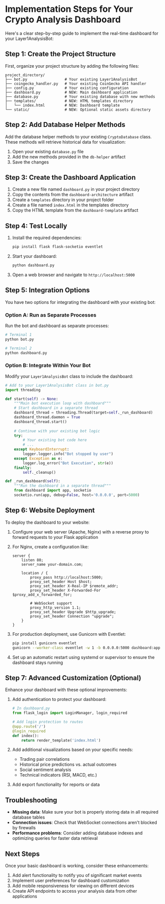 # Implementation Steps for Your Crypto Analysis Dashboard

Here's a clear step-by-step guide to implement the real-time dashboard for your Layer1AnalysisBot:

## Step 1: Create the Project Structure

First, organize your project structure by adding the following files:

```
project_directory/
├── bot.py                 # Your existing Layer1AnalysisBot
├── coingecko_handler.py   # Your existing CoinGecko API handler
├── config.py              # Your existing configuration
├── dashboard.py           # NEW: Main dashboard application
├── database.py            # Your existing database with new methods
├── templates/             # NEW: HTML templates directory
│   └── index.html         # NEW: Dashboard template
└── static/                # NEW: Optional static assets directory
```

## Step 2: Add Database Helper Methods

Add the database helper methods to your existing `CryptoDatabase` class. These methods will retrieve historical data for visualization:

1. Open your existing `database.py` file
2. Add the new methods provided in the `db-helper` artifact
3. Save the changes

## Step 3: Create the Dashboard Application

1. Create a new file named `dashboard.py` in your project directory
2. Copy the contents from the `dashboard-architecture` artifact
3. Create a `templates` directory in your project folder
4. Create a file named `index.html` in the templates directory
5. Copy the HTML template from the `dashboard-template` artifact

## Step 4: Test Locally

1. Install the required dependencies:
   ```bash
   pip install flask flask-socketio eventlet
   ```

2. Start your dashboard:
   ```bash
   python dashboard.py
   ```

3. Open a web browser and navigate to `http://localhost:5000`

## Step 5: Integration Options

You have two options for integrating the dashboard with your existing bot:

### Option A: Run as Separate Processes

Run the bot and dashboard as separate processes:

```bash
# Terminal 1
python bot.py

# Terminal 2
python dashboard.py
```

### Option B: Integrate Within Your Bot

Modify your `Layer1AnalysisBot` class to include the dashboard:

```python
# Add to your Layer1AnalysisBot class in bot.py
import threading

def start(self) -> None:
    """Main bot execution loop with dashboard"""
    # Start dashboard in a separate thread
    dashboard_thread = threading.Thread(target=self._run_dashboard)
    dashboard_thread.daemon = True
    dashboard_thread.start()
    
    # Continue with your existing bot logic
    try:
        # Your existing bot code here
        # ...
    except KeyboardInterrupt:
        logger.logger.info("Bot stopped by user")
    except Exception as e:
        logger.log_error("Bot Execution", str(e))
    finally:
        self._cleanup()

def _run_dashboard(self):
    """Run the dashboard in a separate thread"""
    from dashboard import app, socketio
    socketio.run(app, debug=False, host='0.0.0.0', port=5000)
```

## Step 6: Website Deployment

To deploy the dashboard to your website:

1. Configure your web server (Apache, Nginx) with a reverse proxy to forward requests to your Flask application

2. For Nginx, create a configuration like:
   ```nginx
   server {
       listen 80;
       server_name your-domain.com;

       location / {
           proxy_pass http://localhost:5000;
           proxy_set_header Host $host;
           proxy_set_header X-Real-IP $remote_addr;
           proxy_set_header X-Forwarded-For $proxy_add_x_forwarded_for;
           
           # WebSocket support
           proxy_http_version 1.1;
           proxy_set_header Upgrade $http_upgrade;
           proxy_set_header Connection "upgrade";
       }
   }
   ```

3. For production deployment, use Gunicorn with Eventlet:
   ```bash
   pip install gunicorn eventlet
   gunicorn --worker-class eventlet -w 1 -b 0.0.0.0:5000 dashboard:app
   ```

4. Set up an automatic restart using systemd or supervisor to ensure the dashboard stays running

## Step 7: Advanced Customization (Optional)

Enhance your dashboard with these optional improvements:

1. Add authentication to protect your dashboard:
   ```python
   # In dashboard.py
   from flask_login import LoginManager, login_required

   # Add login protection to routes
   @app.route('/')
   @login_required
   def index():
       return render_template('index.html')
   ```

2. Add additional visualizations based on your specific needs:
   - Trading pair correlations
   - Historical price predictions vs. actual outcomes
   - Social sentiment analysis
   - Technical indicators (RSI, MACD, etc.)

3. Add export functionality for reports or data

## Troubleshooting

- **Missing data**: Make sure your bot is properly storing data in all required database tables
- **Connection issues**: Check that WebSocket connections aren't blocked by firewalls
- **Performance problems**: Consider adding database indexes and optimizing queries for faster data retrieval

## Next Steps

Once your basic dashboard is working, consider these enhancements:

1. Add alert functionality to notify you of significant market events
2. Implement user preferences for dashboard customization
3. Add mobile responsiveness for viewing on different devices
4. Create API endpoints to access your analysis data from other applications
